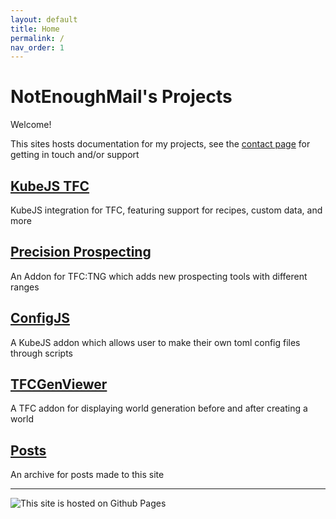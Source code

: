 ```yaml
---
layout: default
title: Home
permalink: /
nav_order: 1
---
```


# NotEnoughMail's Projects

Welcome!

This sites hosts documentation for my projects, see the [contact page](/contact/) for getting in touch and/or support

## [KubeJS TFC](kubejs_tfc/)

KubeJS integration for TFC, featuring support for recipes, custom data, and more

## [Precision Prospecting](precpros/)

An Addon for TFC:TNG which adds new prospecting tools with different ranges

## [ConfigJS](configjs/)

A KubeJS addon which allows user to make their own toml config files through scripts

## [TFCGenViewer](tfcgv/)

A TFC addon for displaying world generation before and after creating a world

## [Posts](posts/)

An archive for posts made to this site

---

![This site is hosted on Github Pages](https://bernsteinbear.com/assets/img/banner.png)
